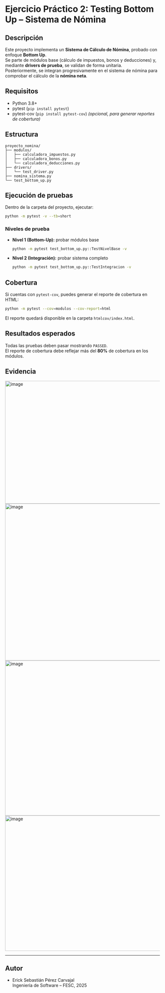 # Ejercicio Práctico 2: Testing Bottom Up – Sistema de Nómina

## Descripción
Este proyecto implementa un **Sistema de Cálculo de Nómina**, probado con enfoque **Bottom Up**.  
Se parte de módulos base (cálculo de impuestos, bonos y deducciones) y, mediante **drivers de prueba**, se validan de forma unitaria.  
Posteriormente, se integran progresivamente en el sistema de nómina para comprobar el cálculo de la **nómina neta**.

## Requisitos
- Python 3.8+
- pytest (`pip install pytest`)
- pytest-cov (`pip install pytest-cov`) *(opcional, para generar reportes de cobertura)*

## Estructura
```
proyecto_nomina/
├── modulos/
│   ├── calculadora_impuestos.py
│   ├── calculadora_bonos.py
│   └── calculadora_deducciones.py
├── drivers/
│   └── test_driver.py
├── nomina_sistema.py
└── test_bottom_up.py
```

## Ejecución de pruebas
Dentro de la carpeta del proyecto, ejecutar:

```bash
python -m pytest -v --tb=short
```

### Niveles de prueba
- **Nivel 1 (Bottom-Up):** probar módulos base  
  ```bash
  python -m pytest test_bottom_up.py::TestNivelBase -v
  ```
- **Nivel 2 (Integración):** probar sistema completo  
  ```bash
  python -m pytest test_bottom_up.py::TestIntegracion -v
  ```

## Cobertura
Si cuentas con `pytest-cov`, puedes generar el reporte de cobertura en HTML:

```bash
python -m pytest --cov=modulos --cov-report=html
```

El reporte quedará disponible en la carpeta `htmlcov/index.html`.

## Resultados esperados
Todas las pruebas deben pasar mostrando `PASSED`.  
El reporte de cobertura debe reflejar más del **80%** de cobertura en los módulos.

## Evidencia
<img width="1808" height="398" alt="image" src="https://github.com/user-attachments/assets/ebedb5a8-670e-4678-ba0f-57be2e02cbce" />

<img width="918" height="509" alt="image" src="https://github.com/user-attachments/assets/e6da1c78-3ab9-4945-a4f6-cacc631b11d3" />
<img width="1500" height="503" alt="image" src="https://github.com/user-attachments/assets/fec78f20-f755-4ea0-bb56-a042e04dbbd7" />
<img width="1292" height="439" alt="image" src="https://github.com/user-attachments/assets/7cd461c0-88cd-4d21-bcc6-290930f33045" />





---

## Autor
- Erick Sebastián Pérez Carvajal  
Ingeniería de Software – FESC, 2025

